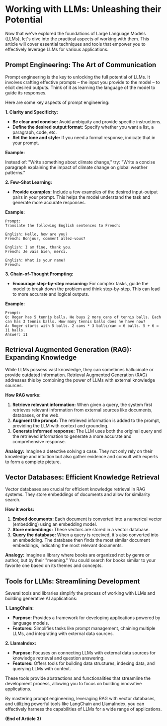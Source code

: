 # Working with LLMs: Unleashing their Potential

Now that we've explored the foundations of Large Language Models (LLMs), let's dive into the practical aspects of working with them. This article will cover essential techniques and tools that empower you to effectively leverage LLMs for various applications.

## Prompt Engineering: The Art of Communication

Prompt engineering is the key to unlocking the full potential of LLMs. It involves crafting effective prompts – the input you provide to the model – to elicit desired outputs. Think of it as learning the language of the model to guide its responses.

Here are some key aspects of prompt engineering:

**1. Clarity and Specificity:**

* **Be clear and concise:** Avoid ambiguity and provide specific instructions.
* **Define the desired output format:** Specify whether you want a list, a paragraph, code, etc.
* **Set the tone and style:** If you need a formal response, indicate that in your prompt.

**Example:**

Instead of: "Write something about climate change," try: "Write a concise paragraph explaining the impact of climate change on global weather patterns."

**2. Few-Shot Learning:**

* **Provide examples:** Include a few examples of the desired input-output pairs in your prompt. This helps the model understand the task and generate more accurate responses.

**Example:**

```
Prompt:
Translate the following English sentences to French:

English: Hello, how are you?
French: Bonjour, comment allez-vous?

English: I am fine, thank you.
French: Je vais bien, merci.

English: What is your name?
French: 
```

**3. Chain-of-Thought Prompting:**

* **Encourage step-by-step reasoning:**  For complex tasks, guide the model to break down the problem and think step-by-step. This can lead to more accurate and logical outputs.

**Example:**

```
Prompt:
Q: Roger has 5 tennis balls. He buys 2 more cans of tennis balls. Each can has 3 tennis balls. How many tennis balls does he have now?
A: Roger starts with 5 balls. 2 cans * 3 balls/can = 6 balls. 5 + 6 = 11 balls.
Answer: 11
```

## Retrieval Augmented Generation (RAG): Expanding Knowledge

While LLMs possess vast knowledge, they can sometimes hallucinate or provide outdated information. Retrieval Augmented Generation (RAG) addresses this by combining the power of LLMs with external knowledge sources.

**How RAG works:**

1. **Retrieve relevant information:** When given a query, the system first retrieves relevant information from external sources like documents, databases, or the web.
2. **Augment the prompt:** The retrieved information is added to the prompt, providing the LLM with context and grounding.
3. **Generate informed response:** The LLM uses both the original query and the retrieved information to generate a more accurate and comprehensive response.

**Analogy:** Imagine a detective solving a case. They not only rely on their knowledge and intuition but also gather evidence and consult with experts to form a complete picture.

## Vector Databases: Efficient Knowledge Retrieval

Vector databases are crucial for efficient knowledge retrieval in RAG systems. They store embeddings of documents and allow for similarity search.

**How it works:**

1. **Embed documents:** Each document is converted into a numerical vector (embedding) using an embedding model.
2. **Store embeddings:** These vectors are stored in a vector database.
3. **Query the database:** When a query is received, it's also converted into an embedding. The database then finds the most similar document embeddings, indicating the most relevant documents.

**Analogy:** Imagine a library where books are organized not by genre or author, but by their "meaning." You could search for books similar to your favorite one based on its themes and concepts.

## Tools for LLMs: Streamlining Development

Several tools and libraries simplify the process of working with LLMs and building generative AI applications:

**1. LangChain:**

* **Purpose:** Provides a framework for developing applications powered by language models.
* **Features:** Simplifies tasks like prompt management, chaining multiple LLMs, and integrating with external data sources.

**2. LlamaIndex:**

* **Purpose:**  Focuses on connecting LLMs with external data sources for knowledge retrieval and question answering.
* **Features:** Offers tools for building data structures, indexing data, and querying LLMs with context.


These tools provide abstractions and functionalities that streamline the development process, allowing you to focus on building innovative applications.

By mastering prompt engineering, leveraging RAG with vector databases, and utilizing powerful tools like LangChain and LlamaIndex, you can effectively harness the capabilities of LLMs for a wide range of applications.

**(End of Article 3)**
